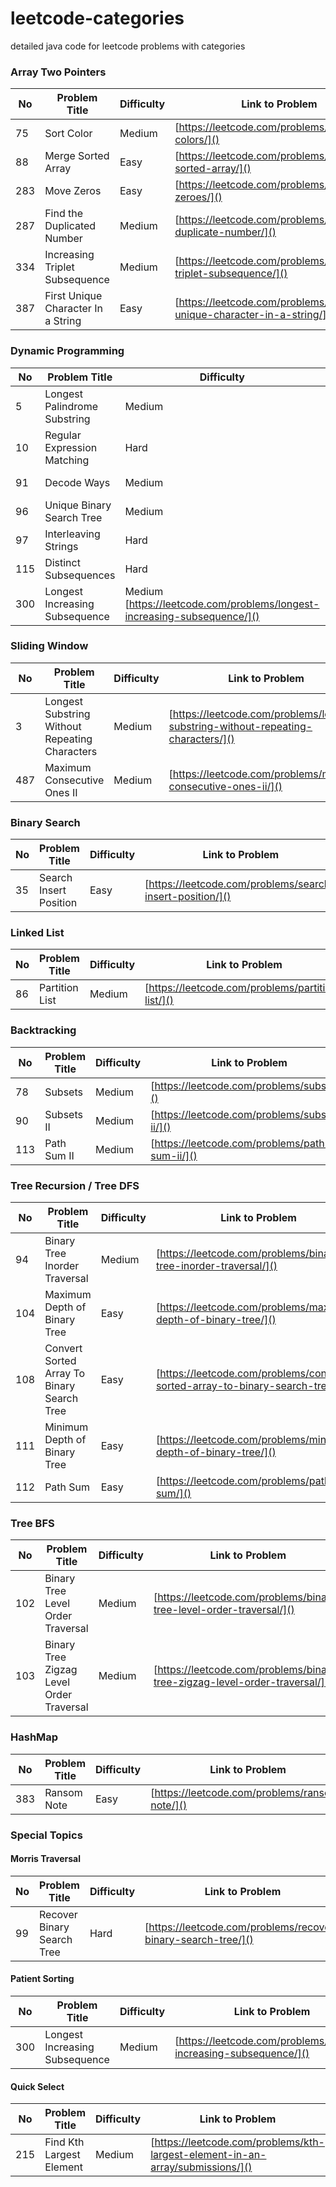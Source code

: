 # leetcode-categories
detailed java code for leetcode problems with categories

### Array Two Pointers
No | Problem Title | Difficulty | Link to Problem
------------ | ------------ | ------------- | -------------
75 | Sort Color | Medium | [https://leetcode.com/problems/sort-colors/]()
88 | Merge Sorted Array | Easy | [https://leetcode.com/problems/merge-sorted-array/]()
283 | Move Zeros | Easy | [https://leetcode.com/problems/move-zeroes/]()
287 | Find the Duplicated Number | Medium | [https://leetcode.com/problems/find-the-duplicate-number/]()
334 | Increasing Triplet Subsequence | Medium | [https://leetcode.com/problems/increasing-triplet-subsequence/]()
387 | First Unique Character In a String | Easy | [https://leetcode.com/problems/first-unique-character-in-a-string/]()

### Dynamic Programming
No | Problem Title | Difficulty | Link to Problem
------------ | ------------ | ------------- | -------------
5 | Longest Palindrome Substring | Medium | [https://leetcode.com/problems/longest-palindromic-substring/submissions/]()
10 | Regular Expression Matching | Hard | [https://leetcode.com/problems/regular-expression-matching/]()
91 | Decode Ways | Medium | [https://leetcode.com/problems/decode-ways/]()
96 | Unique Binary Search Tree | Medium | [https://leetcode.com/problems/unique-binary-search-trees/]()
97 | Interleaving Strings | Hard | [https://leetcode.com/problems/interleaving-string/]()
115 | Distinct Subsequences | Hard | [https://leetcode.com/problems/distinct-subsequences/]()
300 | Longest Increasing Subsequence | Medium [https://leetcode.com/problems/longest-increasing-subsequence/]()

### Sliding Window
No | Problem Title | Difficulty | Link to Problem
------------ | ------------ | ------------- | -------------
3 | Longest Substring Without Repeating Characters | Medium | [https://leetcode.com/problems/longest-substring-without-repeating-characters/]()
487 | Maximum Consecutive Ones II | Medium | [https://leetcode.com/problems/max-consecutive-ones-ii/]()

### Binary Search
No | Problem Title | Difficulty | Link to Problem
------------ | ------------ | ------------- | -------------
35 | Search Insert Position | Easy | [https://leetcode.com/problems/search-insert-position/]()

### Linked List
No | Problem Title | Difficulty | Link to Problem
------------ | ------------ | ------------- | -------------
86 | Partition List | Medium | [https://leetcode.com/problems/partition-list/]()

### Backtracking
No | Problem Title | Difficulty | Link to Problem
------------ | ------------ | ------------- | -------------
78 | Subsets | Medium | [https://leetcode.com/problems/subsets/]()
90 | Subsets II | Medium | [https://leetcode.com/problems/subsets-ii/]()
113 | Path Sum II | Medium | [https://leetcode.com/problems/path-sum-ii/]()

### Tree Recursion / Tree DFS
No | Problem Title | Difficulty | Link to Problem
------------ | ------------ | ------------- | -------------
94 | Binary Tree Inorder Traversal | Medium | [https://leetcode.com/problems/binary-tree-inorder-traversal/]()
104 | Maximum Depth of Binary Tree | Easy | [https://leetcode.com/problems/maximum-depth-of-binary-tree/]()
108 | Convert Sorted Array To Binary Search Tree | Easy | [https://leetcode.com/problems/convert-sorted-array-to-binary-search-tree/]()
111 | Minimum Depth of Binary Tree | Easy | [https://leetcode.com/problems/minimum-depth-of-binary-tree/]()
112 | Path Sum | Easy | [https://leetcode.com/problems/path-sum/]()

### Tree BFS
No | Problem Title | Difficulty | Link to Problem
------------ | ------------ | ------------- | -------------
102 | Binary Tree Level Order Traversal | Medium | [https://leetcode.com/problems/binary-tree-level-order-traversal/]()
103 | Binary Tree Zigzag Level Order Traversal | Medium | [https://leetcode.com/problems/binary-tree-zigzag-level-order-traversal/]()

### HashMap
No | Problem Title | Difficulty | Link to Problem
------------ | ------------ | ------------- | -------------
383 | Ransom Note | Easy | [https://leetcode.com/problems/ransom-note/]()

### Special Topics

#### Morris Traversal
No | Problem Title | Difficulty | Link to Problem
------------ | ------------ | ------------- | -------------
99 | Recover Binary Search Tree | Hard | [https://leetcode.com/problems/recover-binary-search-tree/]()

#### Patient Sorting 
No | Problem Title | Difficulty | Link to Problem
------------ | ------------ | ------------- | -------------
300 | Longest Increasing Subsequence | Medium | [https://leetcode.com/problems/longest-increasing-subsequence/]()

#### Quick Select
No | Problem Title | Difficulty | Link to Problem
------------ | ------------ | ------------- | -------------
215 | Find Kth Largest Element | Medium | [https://leetcode.com/problems/kth-largest-element-in-an-array/submissions/]()
